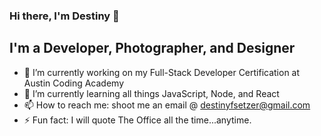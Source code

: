### Hi there, I'm Destiny 👋

## I'm a Developer, Photographer, and Designer
- 🔭 I’m currently working on my Full-Stack Developer Certification at Austin Coding Academy
- 🌱 I’m currently learning all things JavaScript, Node, and React
- 📫 How to reach me: shoot me an email @ destinyfsetzer@gmail.com
- ⚡ Fun fact: I will quote The Office all the time...anytime.


<!--
**destinyfsetzer/destinyfsetzer** is a ✨ _special_ ✨ repository because its `README.md` (this file) appears on your GitHub profile.
Here are some ideas to get you started:
-->
